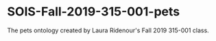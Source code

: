 # SOIS-Fall-2019-315-001-pets
The pets ontology created by Laura Ridenour's Fall 2019 315-001 class.
